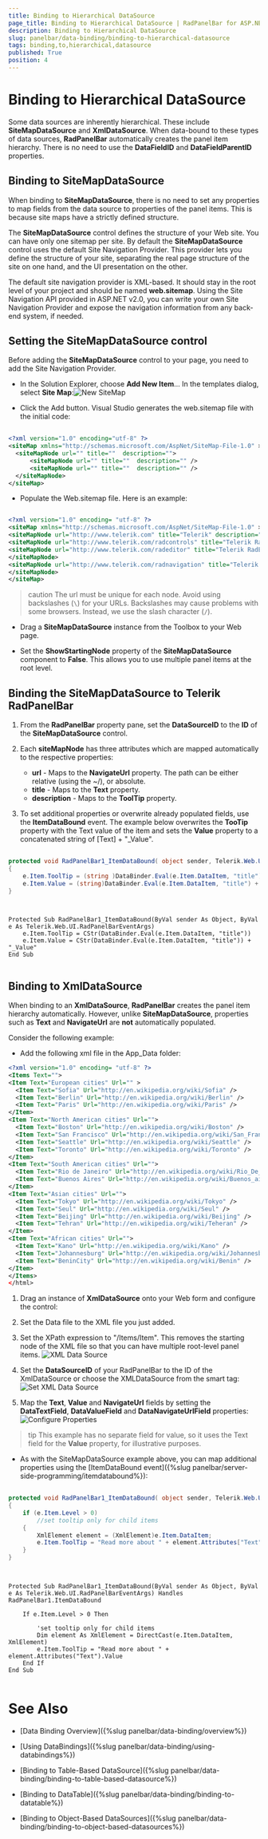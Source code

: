 ```yaml
---
title: Binding to Hierarchical DataSource
page_title: Binding to Hierarchical DataSource | RadPanelBar for ASP.NET AJAX Documentation
description: Binding to Hierarchical DataSource
slug: panelbar/data-binding/binding-to-hierarchical-datasource
tags: binding,to,hierarchical,datasource
published: True
position: 4
---
```


# Binding to Hierarchical DataSource



Some data sources are inherently hierarchical. These include **SiteMapDataSource** and **XmlDataSource**. When data-bound to these types of data sources, **RadPanelBar** automatically creates the panel item hierarchy. There is no need to use the **DataFieldID** and **DataFieldParentID** properties.

## Binding to SiteMapDataSource

When binding to **SiteMapDataSource**, there is no need to set any properties to map fields from the data source to properties of the panel items. This is because site maps have a strictly defined structure.

The **SiteMapDataSource** control defines the structure of your Web site. You can have only one sitemap per site. By default the **SiteMapDataSource** control uses the default Site Navigation Provider. This provider lets you define the structure of your site, separating the real page structure of the site on one hand, and the UI presentation on the other.

The default site navigation provider is XML-based. It should stay in the root level of your project and should be named **web.sitemap**. Using the Site Navigation API provided in ASP.NET v2.0, you can write your own Site Navigation Provider and expose the navigation information from any back-end system, if needed.

## Setting the SiteMapDataSource control

Before adding the **SiteMapDataSource** control to your page, you need to add the Site Navigation Provider.

* In the Solution Explorer, choose **Add New Item**... In the templates dialog, select **Site Map**:![New SiteMap](images/panelbar_newsitemap.png)

* Click the Add button. Visual Studio generates the web.sitemap file with the initial code:

````XML
	    
<?xml version="1.0" encoding="utf-8" ?>
<siteMap xmlns="http://schemas.microsoft.com/AspNet/SiteMap-File-1.0" >
  <siteMapNode url="" title=""  description="">
      <siteMapNode url="" title=""  description="" />
      <siteMapNode url="" title=""  description="" />
  </siteMapNode>
</siteMap> 

````



* Populate the Web.sitemap file. Here is an example:

````XML

<?xml version="1.0" encoding= "utf-8" ?>
<siteMap xmlns="http://schemas.microsoft.com/AspNet/SiteMap-File-1.0" >
<siteMapNode url="http://www.telerik.com" title="Telerik" description="Telerik home page">
<siteMapNode url="http://www.telerik.com/radcontrols" title="Telerik RadControls for ASP.NET" description ="Telerik RadControls for ASP.NET" >
<siteMapNode url="http://www.telerik.com/radeditor" title="Telerik RadEditor" description="Telerik RadEditor control"/>
</siteMapNode>
<siteMapNode url="http://www.telerik.com/radnavigation" title="Telerik RadNavigation controls" description ="Telerik RadNavigation controls" />
</siteMapNode>
</siteMap>  

````

>caution The url must be unique for each node. Avoid using backslashes (`\`) for your URLs. Backslashes may cause problems with some browsers. Instead, we use the slash character (`/`).
>


* Drag a **SiteMapDataSource** instance from the Toolbox to your Web page.

* Set the **ShowStartingNode** property of the **SiteMapDataSource** component to **False**. This allows you to use multiple panel items at the root level.

## Binding the SiteMapDataSource to Telerik RadPanelBar

1. From the **RadPanelBar** property pane, set the **DataSourceID** to the **ID** of the **SiteMapDataSource** control.

2. Each **siteMapNode** has three attributes which are mapped automatically to the respective properties:
	* **url** - Maps to the **NavigateUrl** property. The path can be either relative (using the ~/), or absolute.
	* **title** - Maps to the **Text** property.
	* **description** - Maps to the **ToolTip** property.

3. To set additional properties or overwrite already populated fields, use the **ItemDataBound** event. The example below overwrites the **TooTip** property with the Text value of the item and sets the **Value** property to a concatenated string of [Text] + "_Value". 



````C#
	     
protected void RadPanelBar1_ItemDataBound( object sender, Telerik.Web.UI.RadPanelBarEventArgs e)
{ 
    e.Item.ToolTip = (string )DataBinder.Eval(e.Item.DataItem, "title"); 
    e.Item.Value = (string)DataBinder.Eval(e.Item.DataItem, "title") + "_Value";
}
				
````
````VB.NET
	
Protected Sub RadPanelBar1_ItemDataBound(ByVal sender As Object, ByVal e As Telerik.Web.UI.RadPanelBarEventArgs)
    e.Item.ToolTip = CStr(DataBinder.Eval(e.Item.DataItem, "title"))
    e.Item.Value = CStr(DataBinder.Eval(e.Item.DataItem, "title")) + "_Value"
End Sub
	
````


## Binding to XmlDataSource

When binding to an **XmlDataSource**, **RadPanelBar** creates the panel item hierarchy automatically. However, unlike **SiteMapDataSource**, properties such as **Text** and **NavigateUrl** are **not** automatically populated.

Consider the following example:

* Add the following xml file in the App_Data folder:

````XML
<?xml version="1.0" encoding= "utf-8" ?>
<Items Text="">
<Item Text="European cities" Url="" >
  <Item Text="Sofia" Url="http://en.wikipedia.org/wiki/Sofia" />
  <Item Text="Berlin" Url="http://en.wikipedia.org/wiki/Berlin" />
  <Item Text="Paris" Url="http://en.wikipedia.org/wiki/Paris" />
</Item>
<Item Text="North American cities" Url="">
  <Item Text="Boston" Url="http://en.wikipedia.org/wiki/Boston" />
  <Item Text="San Francisco" Url="http://en.wikipedia.org/wiki/San_Francisco" />
  <Item Text="Seattle" Url="http://en.wikipedia.org/wiki/Seattle" />
  <Item Text="Toronto" Url="http://en.wikipedia.org/wiki/Toronto" />
</Item>
<Item Text="South American cities" Url="">
  <Item Text="Rio de Janeiro" Url="http://en.wikipedia.org/wiki/Rio_De_Janeiro" />
  <Item Text="Buenos Aires" Url="http://en.wikipedia.org/wiki/Buenos_aires" />
</Item>
<Item Text="Asian cities" Url="">
  <Item Text="Tokyo" Url="http://en.wikipedia.org/wiki/Tokyo" />
  <Item Text="Seul" Url="http://en.wikipedia.org/wiki/Seul" />
  <Item Text="Beijing" Url="http://en.wikipedia.org/wiki/Beijing" />
  <Item Text="Tehran" Url="http://en.wikipedia.org/wiki/Teheran" />
</Item>
<Item Text="African cities" Url="">
  <Item Text="Kano" Url="http://en.wikipedia.org/wiki/Kano" />
  <Item Text="Johannesburg" Url="http://en.wikipedia.org/wiki/Johannesburg" />
  <Item Text="BeninCity" Url="http://en.wikipedia.org/wiki/Benin" />
</Item>
</Items> 
</html>
````



1. Drag an instance of **XmlDataSource** onto your Web form and configure the control:

2. Set the Data file to the XML file you just added.

3. Set the XPath expression to "/Items/Item". This removes the starting node of the XML file so that you can have multiple root-level panel items.
	![XML Data Source](images/panelbar_configurexmlsource.png)

4. Set the **DataSourceID** of your RadPanelBar to the ID of the XmlDataSource or choose the XMLDataSource from the smart tag:![Set XML Data Source](images/panelbar_setxmldatasource.gif)

5. Map the **Text**, **Value** and **NavigateUrl** fields by setting the **DataTextField**, **DataValueField** and **DataNavigateUrlField** properties:![Configure Properties](images/panelbar_setxmldatasource1.png)

>tip This example has no separate field for value, so it uses the Text field for the **Value** property, for illustrative purposes.
>


* As with the SiteMapDataSource example above, you can map additional properties using the [ItemDataBound event]({%slug panelbar/server-side-programming/itemdatabound%}): 



````C#
	     
protected void RadPanelBar1_ItemDataBound( object sender, Telerik.Web.UI.RadPanelBarEventArgs e)
{  
    if (e.Item.Level > 0)
        //set tooltip only for child items   
    {                 
        XmlElement element = (XmlElement)e.Item.DataItem;     
        e.Item.ToolTip = "Read more about " + element.Attributes["Text"].Value;   
    }
}
				
````
````VB.NET
	
Protected Sub RadPanelBar1_ItemDataBound(ByVal sender As Object, ByVal e As Telerik.Web.UI.RadPanelBarEventArgs) Handles RadPanelBar1.ItemDataBound

    If e.Item.Level > 0 Then

        'set tooltip only for child items       
        Dim element As XmlElement = DirectCast(e.Item.DataItem, XmlElement)
        e.Item.ToolTip = "Read more about " + element.Attributes("Text").Value
    End If
End Sub
	
````


# See Also

 * [Data Binding Overview]({%slug panelbar/data-binding/overview%})

 * [Using DataBindings]({%slug panelbar/data-binding/using-databindings%})

 * [Binding to Table-Based DataSource]({%slug panelbar/data-binding/binding-to-table-based-datasource%})

 * [Binding to DataTable]({%slug panelbar/data-binding/binding-to-datatable%})

 * [Binding to Object-Based DataSources]({%slug panelbar/data-binding/binding-to-object-based-datasources%})
